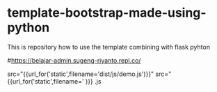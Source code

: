 # template-bootstrap-made-using-python
This is repository how to use the template combining with flask pyhton

#https://belajar-admin.sugeng-riyanto.repl.co/ 

src="{{url_for('static',filename='dist/js/demo.js')}}"
src="{{url_for('static',filename='
)}}
.js

 <!-- =======================================================
href="{{url_for('static',filename=')
  src="{{url_for('static',filename='dist/js/demo.js')}}"
  src="{{url_for('static',filename=' 
  )}}
href="assets
href="{{url_for('static',filename='assets
url(assets/
src="{{url_for('static',filename='assets/

  ======================================================== -->
